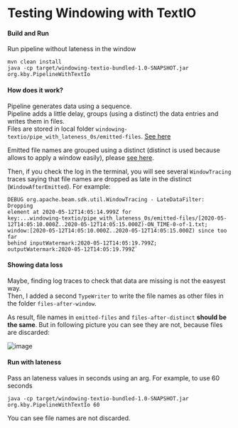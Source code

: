 # Testing Windowing with TextIO

#### Build and Run 
Run pipeline without lateness in the window
```
mvn clean install
java -cp target/windowing-textio-bundled-1.0-SNAPSHOT.jar org.kby.PipelineWithTextIo
```

#### How does it work?
Pipeline generates data using a sequence.<br />
Pipeline adds a little delay, groups (using a distinct) the data entries and writes them in files.<br />
Files are stored in local folder `windowing-textio/pipe_with_lateness_0s/emitted-files`. [See here](https://github.com/kiuby88/windowing-textio/blob/master/src/main/java/org/kby/PipelineWithTextIo.java#L71-L77)

Emitted file names are grouped using a distinct (distinct is used because allows to apply a window easily), please [see here](https://github.com/kiuby88/windowing-textio/blob/master/src/main/java/org/kby/PipelineWithTextIo.java#L78-L83). 

Then, if you check the log in the terminal, you will see several `WindowTracing` traces saying that file names are dropped as late in the distinct (`WindowAfterEmitted`). For example:
```
DEBUG org.apache.beam.sdk.util.WindowTracing - LateDataFilter: Dropping
element at 2020-05-12T14:05:14.999Z for
key:...windowing-textio/pipe_with_lateness_0s/emitted-files/[2020-05-12T14:05:10.000Z..2020-05-12T14:05:15.000Z)-ON_TIME-0-of-1.txt;
window:[2020-05-12T14:05:10.000Z..2020-05-12T14:05:15.000Z) since too far
behind inputWatermark:2020-05-12T14:05:19.799Z;
outputWatermark:2020-05-12T14:05:19.799Z`
```

#### Showing data loss
Maybe, finding log traces to check that data are missing is not the easyest way.<br /> 
Then, I added a second `TypeWriter` to write the file names as other files in the folder `files-after-window`. <br />

As result, file names in `emitted-files` and `files-after-distinct` **should be the same**. But in following picture you can see they are not, because files are discarded:

![image](https://i.ibb.co/RQd78yS/dataloss.png)


#### Run with lateness
Pass an lateness values in seconds using an arg. For example, to use 60 seconds
```
java -cp target/windowing-textio-bundled-1.0-SNAPSHOT.jar org.kby.PipelineWithTextIo 60
```

You can see file names are not discarded.
